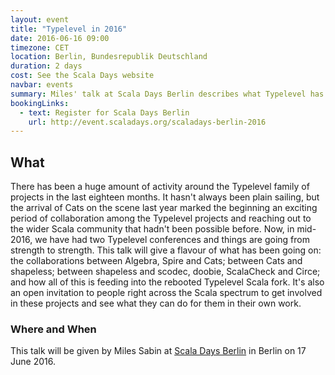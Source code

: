 ```yaml
---
layout: event
title: "Typelevel in 2016"
date: 2016-06-16 09:00
timezone: CET
location: Berlin, Bundesrepublik Deutschland
duration: 2 days
cost: See the Scala Days website
navbar: events
summary: Miles' talk at Scala Days Berlin describes what Typelevel has got up in 2016 and what it means for the Scala community.
bookingLinks:
  - text: Register for Scala Days Berlin
    url: http://event.scaladays.org/scaladays-berlin-2016
---
```


## What

There has been a huge amount of activity around the Typelevel family of projects in the last eighteen months. It hasn't always been plain sailing, but the arrival of Cats on the scene last year marked the beginning an exciting period of collaboration among the Typelevel projects and reaching out to the wider Scala community that hadn't been possible before. Now, in mid-2016, we have had two Typelevel conferences and things are going from strength to strength. This talk will give a flavour of what has been going on: the collaborations between Algebra, Spire and Cats; between Cats and shapeless; between shapeless and scodec, doobie, ScalaCheck and Circe; and how all of this is feeding into the rebooted Typelevel Scala fork. It's also an open invitation to people right across the Scala spectrum to get involved in these projects and see what they can do for them in their own work.

### Where and When

This talk will be given by Miles Sabin at [Scala Days Berlin][scala-days-berlin] in Berlin on 17 June 2016.

[scala-days-berlin]: http://event.scaladays.org/scaladays-berlin-2016
